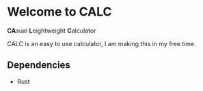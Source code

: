# Welcome to CALC

**CA**sual **L**eightweight **C**alculator

CALC is an easy to use calculator, I am making this in my free time.

## Dependencies

* Rust